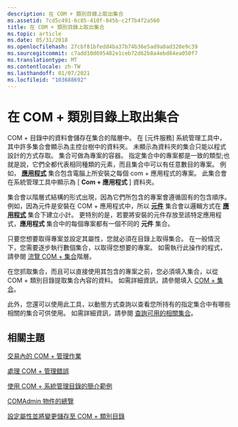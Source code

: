 ```yaml
---
description: 在 COM + 類別目錄上取出集合
ms.assetid: 7cd5c491-6c85-410f-845b-c2f7b4f2a560
title: 在 COM + 類別目錄上取出集合
ms.topic: article
ms.date: 05/31/2018
ms.openlocfilehash: 27cbf81bfedd4ba37b74b36e5ad9a8ad320e9c39
ms.sourcegitcommit: c7add10d695482e1ceb72d62b8a4ebd84ea050f7
ms.translationtype: MT
ms.contentlocale: zh-TW
ms.lasthandoff: 01/07/2021
ms.locfileid: "103688692"
---
```

# <a name="retrieving-collections-on-the-com-catalog"></a>在 COM + 類別目錄上取出集合

COM + 目錄中的資料會儲存在集合的階層中。 在 [元件服務] 系統管理工具中，其中許多集合會顯示為主控台樹中的資料夾。 未顯示為資料夾的集合只能以程式設計的方式存取。 集合可做為專案的容器。 指定集合中的專案都是一致的類型;也就是說，它們全都代表相同種類的元素，而且集合中可以有任意數目的專案。 例如， [**應用程式**](applications.md) 集合包含電腦上所安裝之每個 com + 應用程式的專案。 此集合會在系統管理工具中顯示為 [ **Com + 應用程式** ] 資料夾。

集合會以階層式結構的形式出現，因為它們所包含的專案會遵循固有的包含順序。 例如，因為元件是安裝在 COM + 應用程式中，所以 [**元件**](components.md) 集合會以邏輯方式在 [**應用程式**](applications.md) 集合下建立小計。 更特別的是，若要將安裝的元件存放至該特定應用程式，**應用程式** 集合中的每個專案都有一個不同的 **元件** 集合。

只要您想要取得專案並設定其屬性，您就必須在目錄上取得集合。 在一般情況下，您需要逐步執行數個集合，以取得您想要的專案。 如需執行此操作的程式，請參閱 [流覽 COM + 集合](navigating-the-com--collection-hierarchy.md)階層。

在您抓取集合，而且可以直接使用其包含的專案之前，您必須填入集合，以從 COM + 類別目錄提取集合內容的資料。 如需詳細資訊，請參閱填入 [COM + 集合](populating-com--collections.md)。

此外，您還可以使用此工具，以動態方式查詢以查看您所持有的指定集合中有哪些相關的集合可供使用。 如需詳細資訊，請參閱 [查詢可用的相關集合](querying-for-available-related-collections.md)。

## <a name="related-topics"></a>相關主題

<dl> <dt>

[交易內的 COM + 管理作業](com--administration-operations-within-transactions.md)
</dt> <dt>

[處理 COM + 管理錯誤](handling-com--administration-errors.md)
</dt> <dt>

[使用 COM + 系統管理目錄的簡介範例](introductory-example-using-the-com--administration-catalog.md)
</dt> <dt>

[COMAdmin 物件的總覽](overview-of-the-comadmin-objects.md)
</dt> <dt>

[設定屬性並將變更儲存至 COM + 類別目錄](setting-properties-and-saving-changes-to-the-com--catalog.md)
</dt> </dl>

 

 



